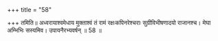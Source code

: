 +++
title = "58"

+++
तमिति॥ अध्वरायाश्वमेधाय मुक्ताश्वं तं रामं रक्षःकपिनरेश्चराः सुग्रीविभीषणादयो राजानश्च। मेघा अम्भिभिः सस्यमिव। उपायनैरभ्यवर्षन् ॥ 58 ॥